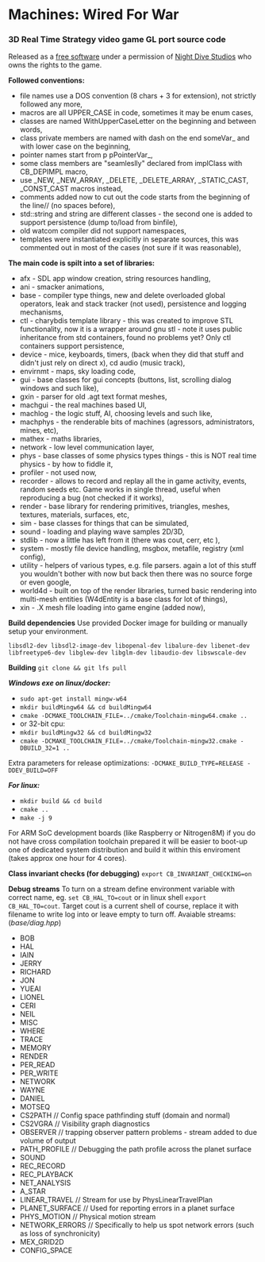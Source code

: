 # Machines: Wired For War
### 3D Real Time Strategy video game GL port source code
Released as a [free software](https://en.wikipedia.org/wiki/Free_software) under a permission of [Night Dive Studios](https://www.nightdivestudios.com/) who owns the rights to the game.

**Followed conventions:**
- file names use a DOS convention (8 chars + 3 for extension), not strictly followed any more,
- macros are all UPPER_CASE in code, sometimes it may be enum cases, 
- classes are named WithUpperCaseLetter on the beginning and between words,
- class private members are named with dash on the end someVar_ and with lower case on the beginning,
- pointer names start from p pPointerVar_,
- some class members are "seamleslly" declared from implClass with CB_DEPIMPL macro, 
- use _NEW, _NEW_ARRAY, _DELETE, _DELETE_ARRAY, _STATIC_CAST, _CONST_CAST macros instead,
- comments added now to cut out the code starts from the beginning of the line// (no spaces before),
- std::string and string are different classes - the second one is added to support persistence (dump to/load from binfile),
- old watcom compiler did not support namespaces,
- templates were instantiated explicitly in separate sources, this was commented out in most of the cases (not sure if it was reasonable),

**The main code is spilt into a set of libraries:**
- afx - SDL app window creation, string resources handling,
- ani - smacker animations,
- base - compiler type things, new and delete overloaded global operators, leak and stack tracker (not used), persistence and logging mechanisms,
- ctl - charybdis template library - this was created to improve STL functionality, now it is a wrapper around gnu stl - note it uses public inheritance from std containers, found no problems yet? Only ctl containers support persistence,
- device - mice, keyboards, timers, (back when they did that stuff and didn't just rely on direct x), cd audio (music track),
- envirnmt - maps, sky loading code,
- gui - base classes for gui concepts (buttons, list, scrolling dialog windows and such like),
- gxin - parser for old .agt text format meshes,
- machgui - the real machines based UI,
- machlog - the logic stuff, AI, choosing levels and such like,
- machphys - the renderable bits of machines (agressors, administrators, mines, etc),
- mathex - maths libraries,
- network - low level communication layer,
- phys - base classes of some physics types things - this is NOT real time physics - by how to fiddle it,
- profiler - not used now,
- recorder - allows to record and replay all the  in game activity, events, random seeds etc. Game works in single thread, useful when reproducing a bug (not checked if it works),
- render - base library for rendering primitives, triangles, meshes, textures, materials, surfaces, etc,
- sim - base classes for things that can be simulated,
- sound - loading and playing wave samples 2D/3D,
- stdlib - now a little has left from it (there was cout, cerr, etc ),
- system - mostly file device handling, msgbox, metafile, registry (xml config),
- utility - helpers of various types, e.g. file parsers. again a lot of this stuff you wouldn't bother with now but back then there was no source forge or even google, 
- world4d - built on top of the render libraries, turned basic rendering into multi-mesh entities (W4dEntity is a base class for lot of things),
- xin - .X mesh file loading into game engine (added now),

**Build dependencies**
Use provided Docker image for building or manually setup your environment.

`libsdl2-dev libsdl2-image-dev libopenal-dev libalure-dev libenet-dev libfreetype6-dev libglew-dev libglm-dev libaudio-dev libswscale-dev`

**Building**
`git clone && git lfs pull`

***Windows exe on linux/docker:***
+ `sudo apt-get install mingw-w64`
+ `mkdir buildMingw64 && cd buildMingw64`
+ `cmake -DCMAKE_TOOLCHAIN_FILE=../cmake/Toolchain-mingw64.cmake ..`
+ or 32-bit cpu:
+ `mkdir buildMingw32 && cd buildMingw32`
+ `cmake -DCMAKE_TOOLCHAIN_FILE=../cmake/Toolchain-mingw32.cmake -DBUILD_32=1 ..`

Extra parameters for release optimizations: 
`-DCMAKE_BUILD_TYPE=RELEASE -DDEV_BUILD=OFF`

***For linux:***
+ `mkdir build && cd build`
+ `cmake ..`
+ `make -j 9`

For ARM SoC development boards (like Raspberry or Nitrogen8M) if you do not have cross compilation toolchain prepared it will be easier to boot-up one of dedicated system distribution and build it within this enviroment (takes approx one hour for 4 cores).

**Class invariant checks (for debugging)**
`export CB_INVARIANT_CHECKING=on`

**Debug streams**
To turn on a stream define environment variable with correct name, eg. `set CB_HAL_TO=cout` or in linux shell `export CB_HAL_TO=cout`.
Target cout is a current shell of course, replace it with filename to write log into or leave empty to turn off.
Avaiable streams: (*base/diag.hpp*)
- BOB
- HAL
- IAIN
- JERRY
- RICHARD
- JON
- YUEAI
- LIONEL
- CERI
- NEIL
- MISC
- WHERE
- TRACE
- MEMORY
- RENDER
- PER_READ
- PER_WRITE
- NETWORK
- WAYNE
- DANIEL
- MOTSEQ
- CS2PATH         // Config space pathfinding stuff (domain and normal)
- CS2VGRA         // Visibility graph diagnostics
- OBSERVER        // trapping observer pattern problems - stream added to due volume of output
- PATH_PROFILE    // Debugging the path profile across the planet surface
- SOUND
- REC_RECORD
- REC_PLAYBACK
- NET_ANALYSIS
- A_STAR
- LINEAR_TRAVEL      // Stream for use by PhysLinearTravelPlan
- PLANET_SURFACE     // Used for reporting errors in a planet surface
- PHYS_MOTION        // Physical motion stream
- NETWORK_ERRORS     // Specifically to help us spot network errors (such as loss of synchronicity)
- MEX_GRID2D
- CONFIG_SPACE

